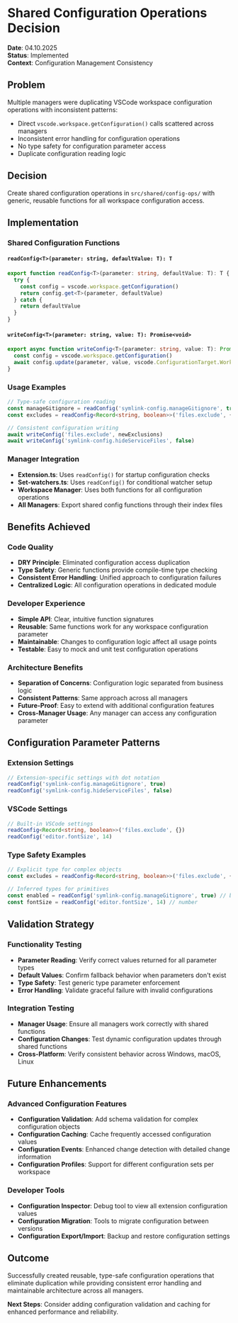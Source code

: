 # Shared Configuration Operations Decision

**Date**: 04.10.2025  
**Status**: Implemented  
**Context**: Configuration Management Consistency

## Problem

Multiple managers were duplicating VSCode workspace configuration operations with inconsistent patterns:

- Direct `vscode.workspace.getConfiguration()` calls scattered across managers
- Inconsistent error handling for configuration operations
- No type safety for configuration parameter access
- Duplicate configuration reading logic

## Decision

Create shared configuration operations in `src/shared/config-ops/` with generic, reusable functions for all workspace configuration access.

## Implementation

### Shared Configuration Functions

#### `readConfig<T>(parameter: string, defaultValue: T): T`

```typescript
export function readConfig<T>(parameter: string, defaultValue: T): T {
  try {
    const config = vscode.workspace.getConfiguration()
    return config.get<T>(parameter, defaultValue)
  } catch {
    return defaultValue
  }
}
```

#### `writeConfig<T>(parameter: string, value: T): Promise<void>`

```typescript
export async function writeConfig<T>(parameter: string, value: T): Promise<void> {
  const config = vscode.workspace.getConfiguration()
  await config.update(parameter, value, vscode.ConfigurationTarget.Workspace)
}
```

### Usage Examples

```typescript
// Type-safe configuration reading
const manageGitignore = readConfig('symlink-config.manageGitignore', true)
const excludes = readConfig<Record<string, boolean>>('files.exclude', {})

// Consistent configuration writing
await writeConfig('files.exclude', newExclusions)
await writeConfig('symlink-config.hideServiceFiles', false)
```

### Manager Integration

- **Extension.ts**: Uses `readConfig()` for startup configuration checks
- **Set-watchers.ts**: Uses `readConfig()` for conditional watcher setup
- **Workspace Manager**: Uses both functions for all configuration operations
- **All Managers**: Export shared config functions through their index files

## Benefits Achieved

### Code Quality

- **DRY Principle**: Eliminated configuration access duplication
- **Type Safety**: Generic functions provide compile-time type checking
- **Consistent Error Handling**: Unified approach to configuration failures
- **Centralized Logic**: All configuration operations in dedicated module

### Developer Experience

- **Simple API**: Clear, intuitive function signatures
- **Reusable**: Same functions work for any workspace configuration parameter
- **Maintainable**: Changes to configuration logic affect all usage points
- **Testable**: Easy to mock and unit test configuration operations

### Architecture Benefits

- **Separation of Concerns**: Configuration logic separated from business logic
- **Consistent Patterns**: Same approach across all managers
- **Future-Proof**: Easy to extend with additional configuration features
- **Cross-Manager Usage**: Any manager can access any configuration parameter

## Configuration Parameter Patterns

### Extension Settings

```typescript
// Extension-specific settings with dot notation
readConfig('symlink-config.manageGitignore', true)
readConfig('symlink-config.hideServiceFiles', false)
```

### VSCode Settings

```typescript
// Built-in VSCode settings
readConfig<Record<string, boolean>>('files.exclude', {})
readConfig('editor.fontSize', 14)
```

### Type Safety Examples

```typescript
// Explicit type for complex objects
const excludes = readConfig<Record<string, boolean>>('files.exclude', {})

// Inferred types for primitives
const enabled = readConfig('symlink-config.manageGitignore', true) // boolean
const fontSize = readConfig('editor.fontSize', 14) // number
```

## Validation Strategy

### Functionality Testing

- **Parameter Reading**: Verify correct values returned for all parameter types
- **Default Values**: Confirm fallback behavior when parameters don't exist
- **Type Safety**: Test generic type parameter enforcement
- **Error Handling**: Validate graceful failure with invalid configurations

### Integration Testing

- **Manager Usage**: Ensure all managers work correctly with shared functions
- **Configuration Changes**: Test dynamic configuration updates through shared functions
- **Cross-Platform**: Verify consistent behavior across Windows, macOS, Linux

## Future Enhancements

### Advanced Configuration Features

- **Configuration Validation**: Add schema validation for complex configuration objects
- **Configuration Caching**: Cache frequently accessed configuration values
- **Configuration Events**: Enhanced change detection with detailed change information
- **Configuration Profiles**: Support for different configuration sets per workspace

### Developer Tools

- **Configuration Inspector**: Debug tool to view all extension configuration values
- **Configuration Migration**: Tools to migrate configuration between versions
- **Configuration Export/Import**: Backup and restore configuration settings

## Outcome

Successfully created reusable, type-safe configuration operations that eliminate duplication while providing consistent error handling and maintainable architecture across all managers.

**Next Steps**: Consider adding configuration validation and caching for enhanced performance and reliability.
